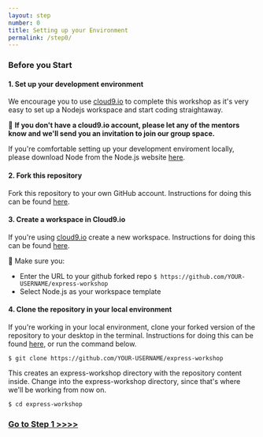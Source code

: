 ```yaml
---
layout: step
number: 0
title: Setting up your Environment
permalink: /step0/
---
```


### Before you Start

#### 1. Set up your development environment

We encourage you to use [cloud9.io](https://c9.io) to complete this workshop as it's very easy to set up a Nodejs workspace and start coding straightaway.

:raising_hand: **If you don't have a cloud9.io account, please let any of the mentors know and we'll send you an invitation to join our group space.**

If you're comfortable setting up your development enviroment locally, please download Node from the Node.js website [here](https://nodejs.org/en/).

#### 2. Fork this repository
Fork this repository to your own GitHub account.  Instructions for doing this can be found [here](https://help.github.com/articles/fork-a-repo/).

#### 3. Create a workspace in Cloud9.io
If you're using [cloud9.io](https://c9.io) create a new workspace. Instructions for doing this can be found [here](https://docs.c9.io/v1.0/docs/create-a-workspace).

:raising_hand: Make sure you:

- Enter the URL to your github forked repo `$ https://github.com/YOUR-USERNAME/express-workshop`
- Select Node.js as your workspace template

#### 4. Clone the repository in your local environment
If you're working in your local environment, clone your forked version of the repository to your desktop in the terminal. Instructions for doing this can be found [here](https://help.github.com/articles/cloning-a-repository/), or run the command below.

`$ git clone https://github.com/YOUR-USERNAME/express-workshop`

This creates an express-workshop directory with the repository content inside. Change into the express-workshop directory, since that's where we'll be working from now on.

`$ cd express-workshop`

### [Go to Step 1 >>>>](/step01/)
